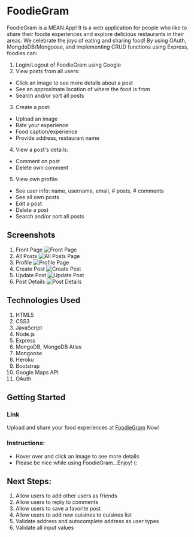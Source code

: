 # FoodieGram
FoodieGram is a MEAN App! It is a web application for people who like to share their foodie experiences and explore delicious restaurants in their areas. We celebrate the joys of eating and sharing food! By using OAuth, MongdoDB/Mongoose, and implementing CRUD functions using Express, foodies can:
1. Login/Logout of FoodieGram using Google
2. View posts from all users:
- Click an image to see more details about a post
- See an approximate location of where the food is from
- Search and/or sort all posts
3. Create a post:
- Upload an image
- Rate your experience
- Food caption/experience
- Provide address, restaurant name
4. View a post's details:
- Comment on post
- Delete own comment
5. View own profile:
- See user info: name, username, email, # posts, # comments
- See all own posts
- Edit a post
- Delete a post
- Search and/or sort all posts

## Screenshots
1. Front Page
![Front Page](https://i.imgur.com/H4QSCdy.jpg)
2. All Posts
![All Posts Page](https://i.imgur.com/LAIEfbK.png)
3. Profile
![Profile Page](https://i.imgur.com/ItJ1Fiw.png)
4. Create Post
![Create Post](https://i.imgur.com/N8oqMka.png)
5. Update Post
![Update Post](https://i.imgur.com/VOXkIaN.png)
6. Post Details
![Post Details](https://i.imgur.com/2AoijdS.png)

## Technologies Used
1. HTML5
2. CSS3
3. JavaScript
4. Node.js
5. Express
6. MongoDB, MongoDB Atlas
7. Mongoose
8. Heroku
9. Bootstrap
10. Google Maps API
11. OAuth

## Getting Started
### Link
Upload and share your food experiences at
[FoodieGram](https://ec-foodiegram.herokuapp.com)
Now! 

### Instructions:
- Hover over and click an image to see more details
- Please be nice while using FoodieGram...Enjoy! (: 

## Next Steps:
1. Allow users to add other users as friends
2. Allow users to reply to comments
3. Allow users to save a favorite post
4. Allow users to add new cuisines to cuisines list
5. Validate address and autocomplete address as user types
6. Validate all input values
